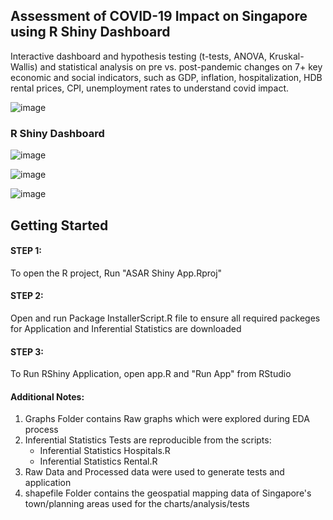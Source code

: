 ## Assessment of COVID-19 Impact on Singapore using R Shiny Dashboard

Interactive dashboard and hypothesis testing (t-tests, ANOVA, Kruskal-Wallis) and statistical analysis on pre vs.
post-pandemic changes on 7+ key economic and social indicators, such as GDP, inflation, hospitalization, HDB rental
prices, CPI, unemployment rates to understand covid impact.

![image](https://github.com/user-attachments/assets/36947712-d674-4449-a8c4-4f5153444fe6)

### R Shiny Dashboard

![image](https://github.com/user-attachments/assets/9f7d038e-4ab9-44ef-8338-904bd91909d0)

![image](https://github.com/user-attachments/assets/7f3ec6d0-0a68-401c-b791-a1e413169d88)

![image](https://github.com/user-attachments/assets/5f888651-70f3-4336-864b-00d8e5f49add)



## Getting Started
#### STEP 1: 
To open the R project, Run "ASAR Shiny App.Rproj"

#### STEP 2: 
Open and run Package InstallerScript.R file to ensure all required packeges for Application and Inferential Statistics are downloaded

#### STEP 3:
To Run RShiny Application, open app.R and "Run App" from RStudio


#### Additional Notes:
1. Graphs Folder contains Raw graphs which were explored during EDA process
2. Inferential Statistics Tests are reproducible from the scripts: 
   - Inferential Statistics Hospitals.R
   - Inferential Statistics Rental.R
3. Raw Data and Processed data were used to generate tests and application
3. shapefile Folder contains the geospatial mapping data of Singapore's town/planning areas used for the charts/analysis/tests
